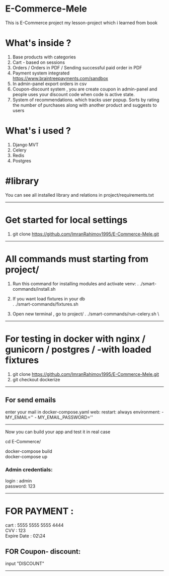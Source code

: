 # E-Commerce-Mele

This is E-Commerce project my lesson-project which i learned from  book 

# What's inside ?

1. Base products with categories
2. Cart - based on sessions
3. Orders / Orders in PDF / Sending successful paid order in PDF
4. Payment system integrated https://www.braintreepayments.com/sandbox
5. In admin-panel export orders in csv
6. Coupon-discount system , you are create coupon in admin-panel and people uses your discount code when code is active state.
7. System of recommendations. which tracks user popup. 
   Sorts by rating the number of purchases along with another product and suggests to users


# What's i used ?

1. Django MVT
2. Celery
3. Redis
4. Postgres

# #library
You can see all installed library and relations in project/requirements.txt

_________________________________________________________________________________
# Get started for local settings

1. git clone https://github.com/ImranRahimov1995/E-Commerce-Mele.git
_________________________________________________________________________________

# All commands must starting from project/

1. Run this command for installing modules and activate venv:
. ./smart-commands/install.sh

2. If you want load fixtures in your db \
. ./smart-commands/fixtures.sh

4. Open new terminal , go to project/
. ./smart-commands/run-celery.sh \
_________________________________________________________________________________
# For testing in docker with nginx / gunicorn / postgres / -with loaded fixtures


1. git clone https://github.com/ImranRahimov1995/E-Commerce-Mele.git
2. git checkout dockerize

_________________________________________________________________________________

## For send emails 
enter your mail in docker-compose.yaml
  web:
    restart: always
    environment:
      - MY_EMAIL=''
      - MY_EMAIL_PASSWORD=''
________________________________________________________
Now you can build your app and test it in real case

cd E-Commerce/

docker-compose build \
docker-compose up 

### Admin credentials:
login : admin \
password: 123

-----------------
# FOR PAYMENT :

cart : 5555 5555 5555 4444 \
CVV : 123 \
Expire Date : 02\24  

## FOR Coupon- discount:

input "DISCOUNT"  

-----------------
